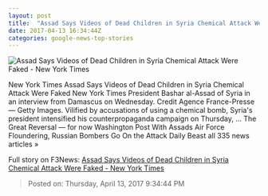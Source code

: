 ```yaml
---
layout: post
title:  "Assad Says Videos of Dead Children in Syria Chemical Attack Were Faked - New York Times"
date: 2017-04-13 16:34:44Z
categories: google-news-top-stories
---
```


![Assad Says Videos of Dead Children in Syria Chemical Attack Were Faked - New York Times](https://static01.nyt.com/images/2017/04/14/world/middleeast/14Syria/14Syria-facebookJumbo.jpg)

New York Times Assad Says Videos of Dead Children in Syria Chemical Attack Were Faked New York Times President Bashar al-Assad of Syria in an interview from Damascus on Wednesday. Credit Agence France-Presse — Getty Images. Vilified by accusations of using a chemical bomb, Syria's president intensified his counterpropaganda campaign on Thursday, ... The Great Reversal — for now Washington Post With Assads Air Force Floundering, Russian Bombers Go On the Attack Daily Beast all 335 news articles »


Full story on F3News: [Assad Says Videos of Dead Children in Syria Chemical Attack Were Faked - New York Times](http://www.f3nws.com/n/qsMRNC)

> Posted on: Thursday, April 13, 2017 9:34:44 PM
